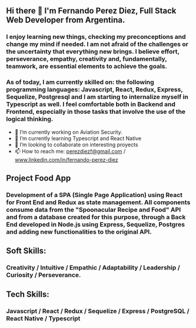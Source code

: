 ## Hi there 👋 I'm Fernando Perez Diez, Full Stack Web Developer from Argentina. 

### I enjoy learning new things, checking my preconceptions and change my mind if needed. I am not afraid of the challenges or the uncertainty that everything new brings. I believe effort, perseverance, empathy, creativity and, fundamentally, teamwork, are essential elements to achieve the goals.
### As of today, I am currently skilled on: the following programming languages: Javascript, React, Redux, Express, Sequelize, Postgresql and I am starting to internalize myself in Typescript as well. I feel comfortable both in Backend and Frontend, especially in those tasks that involve the use of the logical thinking.


- 🔭 I’m currently working on Aviation Security.
- 🌱 I’m currently learning Typescript and React Native
- 👯 I’m looking to collaborate on interesting proyects
- 📫 How to reach me: perezdiezf@gmail.com / www.linkedin.com/in/fernando-perez-diez

## Project Food App

### Development of a SPA (Single Page Application) using React for Front End and Redux as state management. All components consume data from the "Spoonacular Recipe and Food" API and from a database created for this purpose, through a Back End developed in Node.js using Express, Sequelize, Postgres and adding new functionalities to the original API.

## Soft Skills:

### Creativity / Intuitive / Empathic / Adaptability / Leadership / Curiosity / Perseverance.

## Tech Skills:

### Javascript / React / Redux / Sequelize / Express / PostgreSQL / React Native / Typescript





